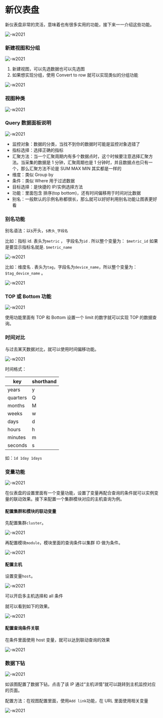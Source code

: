 # 新仪表盘

新仪表盘非常的灵活，意味着也有很多实用的功能，接下来一一介绍这些功能。

![-w2021](media/15909151125720.jpg)

### 新建视图和分组

![-w2021](media/15909151841007.jpg)

1. 新建视图，可以先选数据也可以先选图
2. 如果想实现分组，使用 Convert to row 就可以实现类似的分组功能

![-w2021](media/15909152553607.jpg)

### 视图种类

![-w2021](media/15909152982065.jpg)

### Query 数据面板说明

![-w2021](media/15909154784863.jpg)

* 监控对象：数据的分类，当找不到你的数据时可能是监控对象选错了
* 指标选择：选择正确的指标
* 汇聚方法：当一个汇聚周期内有多个数据点时，这个时候要注意选择汇聚方法。当采集的数据是 1 分钟，汇聚周期也是 1 分钟时，并且数据点也只有一个，那么汇聚方法不论是 SUM MAX MIN 其实都是一样的
* 维度：类似 Group by 
* 条件：类似 Where 用于过滤数据
* 目标选择：是快捷的 IP/实例选择方法
* 功能：里面包含 排序(top bottom)，还有时间偏移用于时间对比数据
* 别名：一般默认的示例名称都很长，那么就可以好好利用别名功能让图表更好看

### 别名功能

别名语法：以`$`开头，`$表头_字段名`

比如：指标 id. 表头为`metric` ， 字段名为`id` . 所以整个变量为： `$metric_id` 如果是要显示指标名就是. `$metric_name`

![-w2021](media/15909158599688.jpg)

比如：维度名 . 表头为`tag`，字段名为`device_name`，所以整个变量为：`$tag_device_name` 。

![-w2021](media/15909159867716.jpg)

### TOP 或 Bottom 功能

![-w2021](media/15909161037141.jpg)

使用功能里面有 TOP 和 Bottom 设置一个 limit 的数字就可以实现 TOP 的数据查询。

### 时间对比

与过去某天数据对比，就可以使用时间偏移功能。

![-w2021](media/15909162545529.jpg)

时间格式：

| key  | shorthand | 
|---|---|
| years | y | 
| quarters | Q| 
| months | M | 
| weeks | w | 
| days | d  | 
| hours | h | 
| minutes | m | 
| seconds | s | 

如：`1d 1day 1days`

### 变量功能

![-w2021](media/15909166728713.jpg)

在仪表盘的设置里面有一个变量功能，设置了变量再配合查询的条件就可以实例变量的联动效果。接下来配置一个集群模块对应的主机查询为例。

#### 配置集群和模块的联动变量

先配置集群`cluster`。

![-w2021](media/15909167828079.jpg)

再配置模块`module`，模块里面的查询条件以集群 ID 做为条件。

![-w2021](media/15909168115182.jpg)

#### 配置主机

设置变量`host`。

![-w2021](media/15909169050479.jpg)

可以开启多主机选择和 all 条件 

就可以看到如下的效果。

![-w2021](media/15909169503835.jpg)

#### 配置查询条件关联

在条件里面使用 host 变量，就可以达到联动查询的效果

![-w2021](media/15909170041853.jpg)

### 数据下钻

![-w2021](media/15909170724714.jpg)

如该图配置了数据下钻，点击了该 IP 通过“主机详情”就可以跳转到主机监控对应的页面。

配置方法：在视图配置里面，使用`Add link`功能，在 URL 里面使用相关变量

![-w2021](media/15909171979647.jpg)
